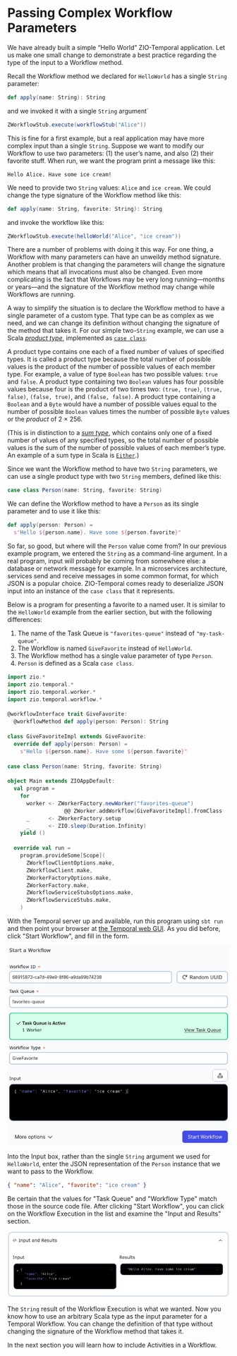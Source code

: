 # Passing Complex Workflow Parameters

We have already built a simple “Hello World” ZIO-Temporal application.  Let us make one small change to demonstrate a best practice regarding the type of the input to a Workflow method.

Recall the Workflow method we declared for `HelloWorld` has a single `String` parameter:

```scala
def apply(name: String): String
```

and we invoked it with a single `String` argument`

```scala
ZWorkflowStub.execute(workflowStub("Alice"))
```

This is fine for a first example, but a real application may have more complex input than a single `String`.  Suppose we want to modify our Workflow to use two parameters: (1) the user’s name, and also (2) their favorite stuff.  When run, we want the program print a message like this:

```
Hello Alice. Have some ice cream!
```

We need to provide two `String` values: `Alice` and `ice cream`.  We could change the type signature of the Workflow method like this:

```scala
def apply(name: String, favorite: String): String
```

and invoke the workflow like this:

```scala
ZWorkflowStub.execute(helloWorld("Alice", "ice cream"))
```

There are a number of problems with doing it this way.  For one thing, a Workflow with many parameters can have an unweildy method signature.  Another problem is that changing the parameters will change the signature which means that all invocations must also be changed.  Even more complicating is the fact that Workflows may be very long running—months or years—and the signature of the Workflow method may change while Workflows are running.

A way to simplify the situation is to declare the Workflow method to have a single parameter of a custom type.  That type can be as complex as we need, and we can change its definition without changing the signature of the method that takes it.  For our simple two-`String` example, we can use a Scala [_product type_](https://en.wikipedia.org/wiki/Product_type), implemented as [`case class`](https://docs.scala-lang.org/tour/case-classes.html#inner-main).

A product type contains one each of a fixed number of values of specified types.  It is called a product type because the total number of possible values is the product of the number of possible values of each member type.  For example, a value of type `Boolean` has two possible values: `true` and `false`.  A product type containing two `Boolean` values has four possible values because four is the product of two times two: `(true, true)`, `(true, false)`, `(false, true)`, and `(false, false)`.  A product type containing a `Boolean` and a `Byte` would have a number of possible values equal to the number of possible `Boolean` values times the number of possible `Byte` values or the _product_ of 2 × 256.

(This is in distinction to a [_sum type_](https://en.wikipedia.org/wiki/Tagged_union), which contains only one of a fixed number of values of any specified types, so the total number of possible values is the sum of the number of possible values of each member’s type.  An example of a sum type in Scala is [`Either`](https://www.scala-lang.org/api/current/scala/util/Either.html).)

Since we want the Workflow method to have two `String` parameters, we can use a single product type with two `String` members, defined like this:

```scala
case class Person(name: String, favorite: String)
```

We can define the Workflow method to have a `Person` as its single parameter and to use it like this:

```scala
def apply(person: Person) =
  s"Hello ${person.name}. Have some ${person.favorite}"
```

So far, so good, but where will the `Person` value come from?  In our previous example program, we entered the `String` as a command-line argument.  In a real program, input will probably be coming from somewhere else: a database or network message for example.  In a microservices architecture, services send and receive messages in some common format, for which JSON is a popular choice.  ZIO-Temporal comes ready to deserialize JSON input into an instance of the `case class` that it represents.

Below is a program for presenting a favorite to a named user.  It is similar to the `HelloWorld` example from the earlier section, but with the following differences:

1. The name of the Task Queue is `"favorites-queue"` instead of `"my-task-queue"`.
2. The Workflow is named `GiveFavorite` instead of `HelloWorld`.
3. The Workflow method has a single value parameter of type `Person`.
4. `Person` is defined as a Scala `case class`.

```scala
import zio.*
import zio.temporal.*
import zio.temporal.worker.*
import zio.temporal.workflow.*

@workflowInterface trait GiveFavorite:
  @workflowMethod def apply(person: Person): String

class GiveFavoriteImpl extends GiveFavorite:
  override def apply(person: Person) =
    s"Hello ${person.name}. Have some ${person.favorite}"

case class Person(name: String, favorite: String)

object Main extends ZIOAppDefault:
  val program =
    for
      worker <- ZWorkerFactory.newWorker("favorites-queue")
                  @@ ZWorker.addWorkflow[GiveFavoriteImpl].fromClass
      _      <- ZWorkerFactory.setup
      _      <- ZIO.sleep(Duration.Infinity)
    yield ()

  override val run =
    program.provideSome[Scope](
      ZWorkflowClientOptions.make,
      ZWorkflowClient.make,
      ZWorkerFactoryOptions.make,
      ZWorkerFactory.make,
      ZWorkflowServiceStubsOptions.make,
      ZWorkflowServiceStubs.make,
    )
```

With the Temporal server up and available, run this program using `sbt run` and then point your browser at [the Temporal web GUI](http://localhost:8233/namespaces/default/workflows).  As you did before, click "Start Workflow", and fill in the form.

![_Start Workflow_](img/start-workflow-form-json.png)

Into the Input box, rather than the single `String` argument we used for `HelloWorld`, enter  the JSON representation of the `Person` instance that we want to pass to the Workflow.

```json
{ "name": "Alice", "favorite": "ice cream" }
```

Be certain that the values for "Task Queue" and "Workflow Type" match those in the source code file.  After clicking "Start Workflow", you can click on the Workflow Execution in the list and examine the "Input and Results" section.

![_Input and Results_](img/input-and-results-json.png)

The `String` result of the Workflow Execution is what we wanted.  Now you know how to use an arbitrary Scala type as the input parameter for a Temporal Workflow.  You can change the definition of that type without changing the signature of the Workflow method that takes it.

In the next section you will learn how to include Activities in a Workflow.
